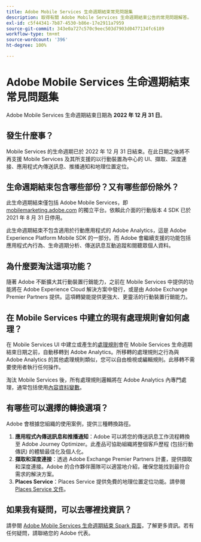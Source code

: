 ```yaml
---
title: Adobe Mobile Services 生命週期結束常見問題集
description: 取得有關 Adobe Mobile Services 生命週期結束公告的常見問題解答。
exl-id: c5f44341-7b87-4530-b86e-17e2911a7959
source-git-commit: 343e0a727c570c9eec503d7903d0477134fc6189
workflow-type: tm+mt
source-wordcount: '396'
ht-degree: 100%

---
```


# Adobe Mobile Services 生命週期結束常見問題集

Adobe Mobile Services 生命週期結束日期為 **2022 年 12 月 31 日**。

## 發生什麼事？

Mobile Services 的生命週期已於 2022 年 12 月 31 日結束。在此日期之後將不再支援 Mobile Services 及其所支援的以行動裝置為中心的 UI、擷取、深度連接、應用程式內傳送訊息、推播通知和地理位置定位。

## 生命週期結束包含哪些部份？又有哪些部份除外？

此生命週期結束僅包括 Adobe Mobile Services，即 [mobilemarketing.adobe.com](https://mobilemarketing.adobe.com) 的獨立平台。依賴此介面的行動版本 4 SDK 已於 2021 年 8 月 31 日停用。

此生命週期結束不包含適用於行動應用程式的 Adobe Analytics，這是 Adobe Experience Platform Mobile SDK 的一部分。而 Adobe 會繼續支援的功能包括應用程式內行為、生命週期分析、傳送訊息互動追蹤和閱聽眾個人資料。

## 為什麼要淘汰這項功能？

隨著 Adobe 不斷擴大其行動裝置行銷能力，之前在 Mobile Services 中提供的功能將在 Adobe Experience Cloud 解決方案中發行，或是由 Adobe Exchange Premier Partners 提供。這項轉變能提供更強大、更靈活的行動裝置行銷能力。

## 在 Mobile Services 中建立的現有處理規則會如何處理？

在 Mobile Services UI 中建立或產生的[處理規則](https://experienceleague.adobe.com/docs/analytics/admin/admin-tools/processing-rules/processing-rules.html)會在 Mobile Services 生命週期結束日期之前，自動移轉到 Adobe Analytics。所移轉的處理規則之行為與 Adobe Analytics 的其他處理規則類似，您可以自由檢視或編輯規則。此移轉不需要使用者執行任何操作。

淘汰 Mobile Services 後，所有處理規則邏輯將在 Adobe Analytics 內專門處理，通常包括使用[內容資料變數](https://experienceleague.adobe.com/docs/analytics/implementation/vars/page-vars/contextdata.html)。

## 有哪些可以選擇的轉換選項？

Adobe 會根據您組織的使用案例，提供三種轉換路徑。

1. **應用程式內傳送訊息和推播通知**：Adobe 可以將您的傳送訊息工作流程轉換至 Adobe Journey Optimizer。此產品可協助組織將整個客戶歷程 (包括行動傳訊) 的體驗最佳化及個人化。
1. **擷取和深度連接**：透過 Adobe Exchange Premier Partners 計畫，提供擷取和深度連接。Adobe 的合作夥伴團隊可以適當地介紹，確保您能找到最符合需求的解決方案。
1. **Places Service**：Places Service 提供免費的地理位置定位功能。請參閱 [Places Service 文件](https://experienceleague.adobe.com/docs/places/using/home.html)。

## 如果我有疑問，可以去哪裡找資訊？

請參閱 [Adobe Mobile Services 生命週期結束 Spark 頁面](https://spark.adobe.com/page/C6D30y09zaRpD/)，了解更多資訊。若有任何疑問，請聯絡您的 Adobe 代表。
